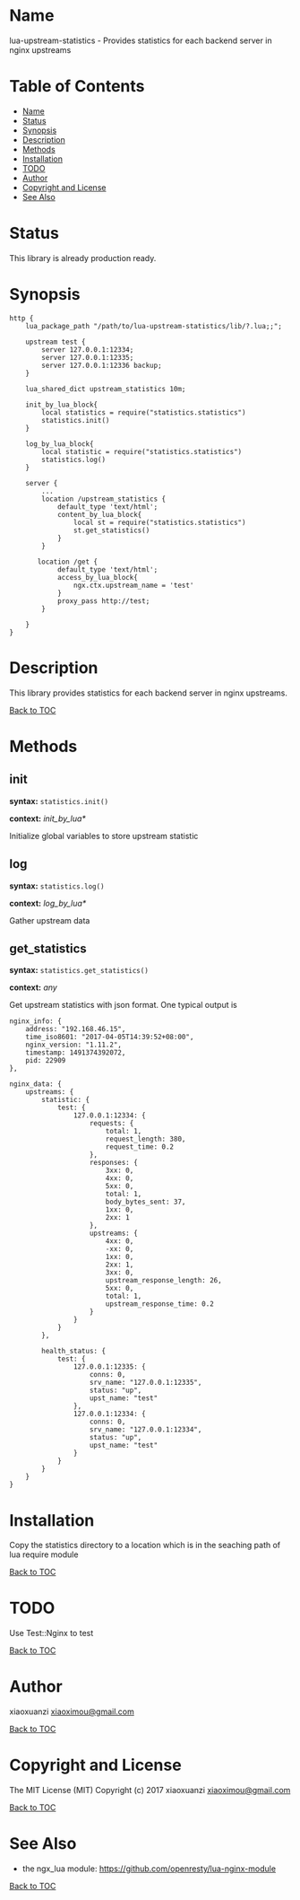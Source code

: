 Name
====

lua-upstream-statistics - Provides statistics for each backend server in nginx upstreams

Table of Contents
=================

* [Name](#name)
* [Status](#status)
* [Synopsis](#synopsis)
* [Description](#description)
* [Methods](#methods)
* [Installation](#installation)
* [TODO](#todo)
* [Author](#author)
* [Copyright and License](#copyright-and-license)
* [See Also](#see-also)

Status
======

This library  is already production ready.

Synopsis
========

```nginx
http {
    lua_package_path "/path/to/lua-upstream-statistics/lib/?.lua;;";

    upstream test {
        server 127.0.0.1:12334;
        server 127.0.0.1:12335;
        server 127.0.0.1:12336 backup;
    }
    
    lua_shared_dict upstream_statistics 10m;
    
    init_by_lua_block{
        local statistics = require("statistics.statistics")
        statistics.init()
    }   

    log_by_lua_block{
        local statistic = require("statistics.statistics")
        statistics.log()
    }

    server {
        ...
        location /upstream_statistics {
            default_type 'text/html';
            content_by_lua_block{
                local st = require("statistics.statistics")
                st.get_statistics()
            }
        }

       location /get {
            default_type 'text/html';
            access_by_lua_block{
                ngx.ctx.upstream_name = 'test'
            }
            proxy_pass http://test;
        }

    }
}
```

Description
===========

This library provides statistics for each backend server in nginx upstreams.

[Back to TOC](#table-of-contents)

Methods
=======
init
-------------
**syntax:** `statistics.init()`

**context:** *init_by_lua&#42;*

Initialize global variables to store upstream statistic 

log
-------------
**syntax:** `statistics.log()`

**context:** *log_by_lua&#42;*

Gather upstream data 

get_statistics
-------------
**syntax:** `statistics.get_statistics()`

**context:** *any*

Get upstream statistics with json format.
One typical output is
```
nginx_info: {
    address: "192.168.46.15",
    time_iso8601: "2017-04-05T14:39:52+08:00",
    nginx_version: "1.11.2",
    timestamp: 1491374392072,
    pid: 22909
},

nginx_data: {
    upstreams: {
        statistic: {
            test: {
                127.0.0.1:12334: {
                    requests: {
                        total: 1,
                        request_length: 380,
                        request_time: 0.2
                    },
                    responses: {
                        3xx: 0,
                        4xx: 0,
                        5xx: 0,
                        total: 1,
                        body_bytes_sent: 37,
                        1xx: 0,
                        2xx: 1
                    },
                    upstreams: {
                        4xx: 0,
                        -xx: 0,
                        1xx: 0,
                        2xx: 1,
                        3xx: 0,
                        upstream_response_length: 26,
                        5xx: 0,
                        total: 1,
                        upstream_response_time: 0.2
                    }
                }
            }
        },

        health_status: {
            test: {
                127.0.0.1:12335: {
                    conns: 0,
                    srv_name: "127.0.0.1:12335",
                    status: "up",
                    upst_name: "test"
                },
                127.0.0.1:12334: {
                    conns: 0,
                    srv_name: "127.0.0.1:12334",
                    status: "up",
                    upst_name: "test"
                }
            }
        }
    }
}
```

Installation
============
Copy the statistics directory to a location which is in the seaching path of lua require module 

[Back to TOC](#table-of-contents)

TODO
====
Use Test::Nginx to test

[Back to TOC](#table-of-contents)

Author
======

xiaoxuanzi xiaoximou@gmail.com

[Back to TOC](#table-of-contents)

Copyright and License
=====================
The MIT License (MIT)
Copyright (c) 2017 xiaoxuanzi xiaoximou@gmail.com

[Back to TOC](#table-of-contents)

See Also
========
* the ngx_lua module: https://github.com/openresty/lua-nginx-module

[Back to TOC](#table-of-contents)

